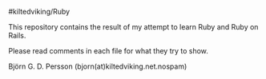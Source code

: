 #kiltedviking/Ruby

This repository contains the result of my attempt to learn Ruby and Ruby on Rails.

Please read comments in each file for what they try to show.

Björn G. D. Persson (bjorn(at)kiltedviking.net.nospam)